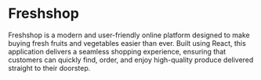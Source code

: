 # Freshshop
Freshshop is a modern and user-friendly online platform designed to make buying fresh fruits and vegetables easier than ever. Built using React, this application delivers a seamless shopping experience, ensuring that customers can quickly find, order, and enjoy high-quality produce delivered straight to their doorstep.

